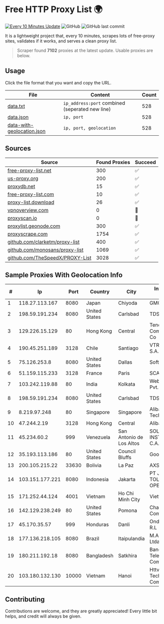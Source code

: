 
# Free HTTP Proxy List 🌍

[![Every 10 Minutes Update](https://github.com/mertguvencli/http-proxy-list/actions/workflows/main.yml/badge.svg?branch=main)](https://github.com/mertguvencli/http-proxy-list/actions/workflows/main.yml)
![GitHub](https://img.shields.io/github/license/mertguvencli/http-proxy-list)
![GitHub last commit](https://img.shields.io/github/last-commit/mertguvencli/http-proxy-list)

It is a lightweight project that, every 10 minutes, scrapes lots of free-proxy sites, validates if it works, and serves a clean proxy list.


> Scraper found **7102** proxies at the latest update. Usable proxies are below.

## Usage

Click the file format that you want and copy the URL.


|File|Content|Count|
|----|-------|-----|
|[data.txt](https://raw.githubusercontent.com/mertguvencli/http-proxy-list/main/proxy-list/data.txt)|`ip_address:port` combined (seperated new line)|528|
|[data.json](https://raw.githubusercontent.com/mertguvencli/http-proxy-list/main/proxy-list/data.json)|`ip, port`|528|
|[data-with-geolocation.json](https://raw.githubusercontent.com/mertguvencli/http-proxy-list/main/proxy-list/data-with-geolocation.json)|`ip, port, geolocation`|528|

## Sources

|Source|Found Proxies|Succeed|
|------|-------------|-------|
|[free-proxy-list.net](https://free-proxy-list.net)|300|✅|
|[us-proxy.org](https://www.us-proxy.org)|200|✅|
|[proxydb.net](http://proxydb.net)|15|✅|
|[free-proxy-list.com](https://free-proxy-list.com/?page=&port=&type%5B%5D=http&type%5B%5D=https&up_time=0&search=Search)|10|✅|
|[proxy-list.download](https://www.proxy-list.download/HTTP)|26|✅|
|[vpnoverview.com](https://vpnoverview.com/privacy/anonymous-browsing/free-proxy-servers)|0|🚫|
|[proxyscan.io](https://www.proxyscan.io)|0|🚫|
|[proxylist.geonode.com](https://proxylist.geonode.com/api/proxy-list?limit=300&page=1&sort_by=lastChecked&sort_type=desc&protocols=http,https)|300|✅|
|[proxyscrape.com](https://api.proxyscrape.com/v2/?request=displayproxies&protocol=http&timeout=10000&country=all&ssl=all&anonymity=all)|1754|✅|
|[github.com/clarketm/proxy-list](https://raw.githubusercontent.com/clarketm/proxy-list/master/proxy-list-raw.txt)|400|✅|
|[github.com/monosans/proxy-list](https://raw.githubusercontent.com/monosans/proxy-list/main/proxies/http.txt)|1069|✅|
|[github.com/TheSpeedX/PROXY-List](https://raw.githubusercontent.com/TheSpeedX/PROXY-List/master/http.txt)|3028|✅|


## Sample Proxies With Geolocation Info

|#|Ip|Port|Country|City|Internet Service Provider|
|-|--|----|-------|----|-------------------------|
|1|118.27.113.167|8080|Japan|Chiyoda|GMO Internet, Inc.|
|2|198.59.191.234|8080|United States|Carlsbad|TDS TELECOM|
|3|129.226.15.129|80|Hong Kong|Central|Tencent Cloud Computing (Beijing) Co|
|4|190.45.251.189|3128|Chile|Santiago|VTR BANDA ANCHA S.A.|
|5|75.126.253.8|8080|United States|Dallas|SoftLayer|
|6|51.159.115.233|3128|France|Paris|SCALEWAY|
|7|103.242.119.88|80|India|Kolkata|Web Werks India Pvt. Ltd.|
|8|198.59.191.234|8080|United States|Carlsbad|TDS TELECOM|
|9|8.219.97.248|80|Singapore|Singapore|Alibaba (US) Technology Co., Ltd.|
|10|47.244.2.19|3128|Hong Kong|Central|Alibaba.com LLC|
|11|45.234.60.2|999|Venezuela|San Antonio de Los Altos|SOLUCIONES INSTALRED CH&C C.A.|
|12|35.193.113.186|80|United States|Council Bluffs|Google LLC|
|13|200.105.215.22|33630|Bolivia|La Paz|AXS Bolivia S. A.|
|14|103.151.177.221|8080|Indonesia|Jakarta|PT JASAMARGA TOLLROAD OPERATOR|
|15|171.252.44.124|4001|Vietnam|Ho Chi Minh City|Viettel Corporation|
|16|142.129.238.249|80|United States|Pomona|Charter Communications Inc|
|17|45.170.35.57|999|Honduras|Danli|Onda Network S de R.L|
|18|177.136.218.105|8080|Brazil|Itaipulandia|M.A. Informática Ltda.|
|19|180.211.192.18|8080|Bangladesh|Satkhira|Bangladesh Telecommunications Company Ltd.|
|20|103.180.132.130|10000|Vietnam|Hanoi|Httvserver Technology Company Limited|



## Contributing

Contributions are welcome, and they are greatly appreciated! Every
little bit helps, and credit will always be given.

